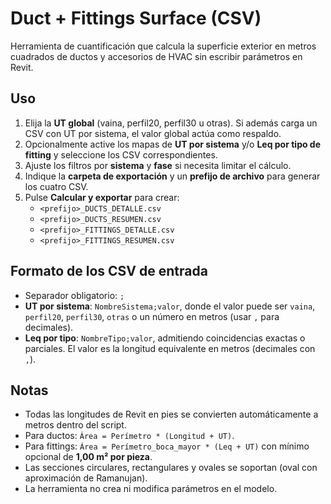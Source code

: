 # Duct + Fittings Surface (CSV)

Herramienta de cuantificación que calcula la superficie exterior en metros cuadrados de ductos y accesorios de HVAC sin escribir parámetros en Revit.

## Uso
1. Elija la **UT global** (vaina, perfil20, perfil30 u otras). Si además carga un CSV con UT por sistema, el valor global actúa como respaldo.
2. Opcionalmente active los mapas de **UT por sistema** y/o **Leq por tipo de fitting** y seleccione los CSV correspondientes.
3. Ajuste los filtros por **sistema** y **fase** si necesita limitar el cálculo.
4. Indique la **carpeta de exportación** y un **prefijo de archivo** para generar los cuatro CSV.
5. Pulse **Calcular y exportar** para crear:
   - `<prefijo>_DUCTS_DETALLE.csv`
   - `<prefijo>_DUCTS_RESUMEN.csv`
   - `<prefijo>_FITTINGS_DETALLE.csv`
   - `<prefijo>_FITTINGS_RESUMEN.csv`

## Formato de los CSV de entrada
- Separador obligatorio: `;`
- **UT por sistema**: `NombreSistema;valor`, donde el valor puede ser `vaina`, `perfil20`, `perfil30`, `otras` o un número en metros (usar `,` para decimales).
- **Leq por tipo**: `NombreTipo;valor`, admitiendo coincidencias exactas o parciales. El valor es la longitud equivalente en metros (decimales con `,`).

## Notas
- Todas las longitudes de Revit en pies se convierten automáticamente a metros dentro del script.
- Para ductos: `Área = Perímetro * (Longitud + UT)`.
- Para fittings: `Área = Perímetro_boca_mayor * (Leq + UT)` con mínimo opcional de **1,00 m² por pieza**.
- Las secciones circulares, rectangulares y ovales se soportan (oval con aproximación de Ramanujan).
- La herramienta no crea ni modifica parámetros en el modelo.
